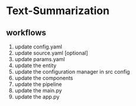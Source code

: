 # Text-Summarization


## workflows

1. update config.yaml
2. update source.yaml [optional]
3. update params.yaml
4. update the entity
5. update the configuration manager in src config
6. update the components
7. update the pipeline 
8.  update the main.py
9. update the app.py